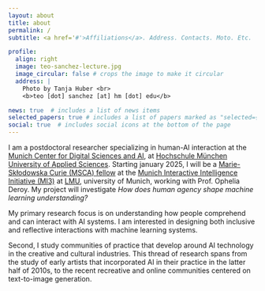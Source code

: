 ```yaml
---
layout: about
title: about
permalink: /
subtitle: <a href='#'>Affiliations</a>. Address. Contacts. Moto. Etc.

profile:
  align: right
  image: teo-sanchez-lecture.jpg
  image_circular: false # crops the image to make it circular
  address: |
    Photo by Tanja Huber <br>
    <b>teo [dot] sanchez [at] hm [dot] edu</b>

news: true  # includes a list of news items
selected_papers: true # includes a list of papers marked as "selected={true}"
social: true  # includes social icons at the bottom of the page
---
```


I am a postdoctoral researcher specializing in human-AI interaction at the [Munich Center for Digital Sciences and AI](https://mucdai.hm.edu/index.de.html), at [Hochschule München University of Applied Sciences](https://hm.edu/). Starting january 2025, I will be a [Marie-Skłodowska Curie (MSCA) fellow](https://marie-sklodowska-curie-actions.ec.europa.eu/calls/msca-postdoctoral-fellowships-2023) at the [Munich Interactive Intelligence Initiative (MI3)](https://mi3.info/) at [LMU](https://www.lmu.de/), university of Munich, working with Prof. Ophelia Deroy. My project will investigate *How does human agency shape machine learning understanding?*

My primary research focus is on understanding how people comprehend and can interact with AI systems. I am interested in designing both inclusive and reflective interactions with machine learning systems.

Second, I study communities of practice that develop around AI technology in the creative and cultural industries. This thread of research spans from the study of early artists that incorporated AI in their practice in the latter half of 2010s, to the recent recreative and online communities centered on text-to-image generation.